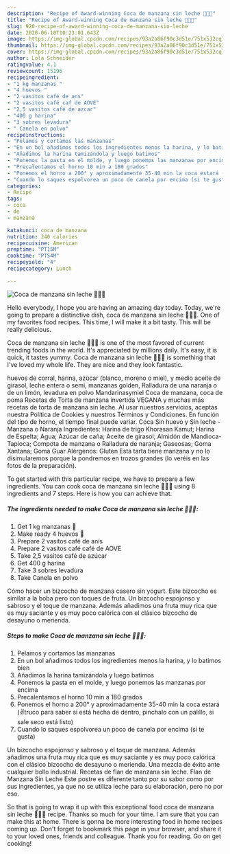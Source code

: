 ```yaml
---
description: "Recipe of Award-winning Coca de manzana sin leche 🍎🍏🍼"
title: "Recipe of Award-winning Coca de manzana sin leche 🍎🍏🍼"
slug: 920-recipe-of-award-winning-coca-de-manzana-sin-leche
date: 2020-06-10T10:23:01.643Z
image: https://img-global.cpcdn.com/recipes/93a2a86f90c3d51e/751x532cq70/coca-de-manzana-sin-leche-🍎🍏🍼-foto-principal.jpg
thumbnail: https://img-global.cpcdn.com/recipes/93a2a86f90c3d51e/751x532cq70/coca-de-manzana-sin-leche-🍎🍏🍼-foto-principal.jpg
cover: https://img-global.cpcdn.com/recipes/93a2a86f90c3d51e/751x532cq70/coca-de-manzana-sin-leche-🍎🍏🍼-foto-principal.jpg
author: Lola Schneider
ratingvalue: 4.1
reviewcount: 15196
recipeingredient:
- "1 kg manzanas "
- "4 huevos "
- "2 vasitos café de ans"
- "2 vasitos café caf de AOVE"
- "2,5 vasitos café de azcar"
- "400 g harina"
- "3 sobres levadura"
- " Canela en polvo"
recipeinstructions:
- "Pelamos y cortamos las manzanas"
- "En un bol añadimos todos los ingredientes menos la harina, y lo batimos bien"
- "Añadimos la harina tamizándola y luego batimos"
- "Ponemos la pasta en el molde, y luego ponemos las manzanas por encima"
- "Precalentamos el horno 10 min a 180 grados"
- "Ponemos el horno a 200° y aproximadamente 35-40 min la coca estará (✌️truco para saber si está hecha de dentro, pinchalo con un palillo, si sale seco está listo)"
- "Cuando lo saques espolvorea un poco de canela por encima (si te gusta)"
categories:
- Recipe
tags:
- coca
- de
- manzana

katakunci: coca de manzana 
nutrition: 240 calories
recipecuisine: American
preptime: "PT15M"
cooktime: "PT54M"
recipeyield: "4"
recipecategory: Lunch

---
```



![Coca de manzana sin leche 🍎🍏🍼](https://img-global.cpcdn.com/recipes/93a2a86f90c3d51e/751x532cq70/coca-de-manzana-sin-leche-🍎🍏🍼-foto-principal.jpg)

Hello everybody, I hope you are having an amazing day today. Today, we're going to prepare a distinctive dish, coca de manzana sin leche 🍎🍏🍼. One of my favorites food recipes. This time, I will make it a bit tasty. This will be really delicious.

Coca de manzana sin leche 🍎🍏🍼 is one of the most favored of current trending foods in the world. It's appreciated by millions daily. It's easy, it is quick, it tastes yummy. Coca de manzana sin leche 🍎🍏🍼 is something that I've loved my whole life. They are nice and they look fantastic.

huevos de corral, harina, azúcar (blanco, moreno o miel), y medio aceite de girasol, leche entera o semi, manzanas golden, Ralladura de una naranja o de un limón, levadura en polvo Mandarinasymiel Coca de manzana, coca de poma Recetas de Torta de manzana invertida VEGANA y muchas más recetas de torta de manzana sin leche. Al usar nuestros servicios, aceptas nuestra Política de Cookies y nuestros Términos y Condiciones. En función del tipo de horno, el tiempo final puede variar. Coca Sin huevo y Sin leche - Manzana o Naranja Ingredientes: Harina de trigo Khorasan Kamut; Harina de Espelta; Agua; Azúcar de caña; Aceite de girasol; Almidón de Mandioca-Tapioca; Compota de manzana o Ralladura de naranja; Gaseosas; Goma Xantana; Goma Guar Alérgenos: Gluten Esta tarta tiene manzana y no lo disimularemos porque la pondremos en trozos grandes (lo veréis en las fotos de la preparación).


To get started with this particular recipe, we have to prepare a few ingredients. You can cook coca de manzana sin leche 🍎🍏🍼 using 8 ingredients and 7 steps. Here is how you can achieve that.

<!--inarticleads1-->

##### The ingredients needed to make Coca de manzana sin leche 🍎🍏🍼:

1. Get 1 kg manzanas 🍎
1. Make ready 4 huevos 🥚
1. Prepare 2 vasitos café de anís
1. Prepare 2 vasitos café café de AOVE
1. Take 2,5 vasitos café de azúcar
1. Get 400 g harina
1. Take 3 sobres levadura
1. Take  Canela en polvo


Cómo hacer un bizcocho de manzana casero sin yogurt. Este bizcocho es similar a la boba pero con toques de fruta. Un bizcocho espojonso y sabroso y el toque de manzana. Además añadimos una fruta muy rica que es muy saciante y es muy poco calórica con el clásico bizcocho de desayuno o merienda. 

<!--inarticleads2-->

##### Steps to make Coca de manzana sin leche 🍎🍏🍼:

1. Pelamos y cortamos las manzanas
1. En un bol añadimos todos los ingredientes menos la harina, y lo batimos bien
1. Añadimos la harina tamizándola y luego batimos
1. Ponemos la pasta en el molde, y luego ponemos las manzanas por encima
1. Precalentamos el horno 10 min a 180 grados
1. Ponemos el horno a 200° y aproximadamente 35-40 min la coca estará (✌️truco para saber si está hecha de dentro, pinchalo con un palillo, si sale seco está listo)
1. Cuando lo saques espolvorea un poco de canela por encima (si te gusta)


Un bizcocho espojonso y sabroso y el toque de manzana. Además añadimos una fruta muy rica que es muy saciante y es muy poco calórica con el clásico bizcocho de desayuno o merienda. Una mezcla de éxito ante cualquier bollo industrial. Recetas de flan de manzana sin leche. Flan de Manzana Sin Leche Este postre es diferente tanto por su sabor como por sus ingredientes, ya que no se utiliza leche para su elaboración, pero no por eso. 

So that is going to wrap it up with this exceptional food coca de manzana sin leche 🍎🍏🍼 recipe. Thanks so much for your time. I am sure that you can make this at home. There is gonna be more interesting food in home recipes coming up. Don't forget to bookmark this page in your browser, and share it to your loved ones, friends and colleague. Thank you for reading. Go on get cooking!
